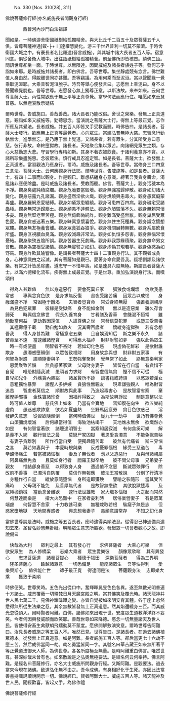 ﻿　　No. 330 [Nos. 310(28), 311]

佛說菩薩修行經(亦名威施長者問觀身行經)

　　　　西晉河內沙門白法祖譯


聞如是。一時佛游舍衛國祇樹給孤獨精舍。與大比丘千二百五十及眾菩薩五千人俱。皆尊菩薩神通[叡-├+〡]達權慧變化。游三千世界普利一切莫不蒙濟。于時舍衛國大城之中。有豪長者名比羅達(晉言威施)。與其城中諸大長者五百人等。宿意同念。俱從舍衛大城中。出往詣祇樹給孤獨精舍。前至佛所即皆稽首。繞佛三匝。問訊世尊卻坐一面。于時世尊。以無限達。因問威施及諸長者族姓子等。發何志乎詣如來耶。是時威施并諸長者。即白佛言。吾等世尊。集坐靜處競有念言。佛世難值人身由然。得脫離世同亦甚難。吾等竊議。為用何乘而至泥洹。當以聲聞緣一覺乘取泥洹耶。大乘普智泥洹脫乎。時吾等舉心便發言曰。志愿無上乘泥曰。身不以聲聞緣覺脫也。吾等世尊。志愿發心無上獨尊正意。以斯法故。來奉如來。云何世尊菩薩大士。內性常欲應于無上平等正真尊覺。當學何法而應行住。唯愿如來垂慧普慈。以無極哀散示疑結

爾時世尊。告威施曰。善哉善哉。諸大長者乃能改俗。舍世之榮樂。發無上正真道意。覲詣如來又威施等。勤聽思念。當演說之菩薩大士行。得無上等最正覺。志作所應及其覺法。長者威施。并五百人即皆叉手受教而聽。時佛告曰。是諸長者。菩薩大士發行。欲應無上正真等最覺者。心向眾生。當建弘普無極大慈。志習念行勤執無舍。進學無忘。是乃應于無上覺道。又諸長者。若有眾生。分其所受身口意惡。彼行非故。命終墮獄故。諸長者。天地聚合集以眾苦。向諸網見眾生之類。存心大慈勤志大悲。守習學行專精如斯。其身不著衣被飲食。于諸利養意亦不貪。以諸所珍樂盡施惠。念彼眾生。慎行戒具忍進定智。如是長者。菩薩大士。欲發無上正真道者。當習觀法乃應身行。爾時。威施及諸長者。吾等世尊。當修身三口四意三念法。菩薩大士。云何應觀身行法耶。爾時世尊。告威施等。如是長者。菩薩大士。有四十二事而以觀身。作是觀已。離想結纏身心意識。縛著吾我貪身壽命。濁亂諸非應便除盡。是時威施及諸長者。受教而聽。佛言。菩薩大士。觀身污穢本為不凈。觀身臭處純積腐爛。觀身危脆要當毀壞。觀身無強當歸碎散。觀身如幻諸大變化。觀身惡露九孔諸漏。觀身盛然淫欲火熾。觀身燋燒興恚毒火。觀身愚冥癡蒙毒盛。觀身羅網恩愛結縛。觀身如瘡眾患纏繞。觀身可患四百四病。觀身穢宅受諸蟲種。觀身無常逝歸塵土。觀身頑愚不達體法。觀身危陋毀落不久。觀身無賴常懷多憂。觀身無堅老至苦極。觀身無倚飾偽純詐。觀身難滿受盛無厭。觀身巢屈受眾色愛。觀身貪惑迷著五樂。觀身昧冥意懷喜悅。觀身無住生死種異。觀身識念懷想眾賤。觀身無友極養會離。觀身眾食狐吞狼爭。觀身機關展轉無數。觀身系屬飲食所盛。觀身叵視膿血臭滿。觀身毀滅趣非常法。觀身如仇恒多怨害。觀身熱惱常懷憂結。觀身聚殃五陰所誤。觀身苦器生死劇痛。觀身非我眾緣積聚。觀身無命男女會散。觀身為空根受諸情。觀身無實譬之如幻。觀身虛偽其現若夢。觀身偽惑為如野馬。觀身詐欺其喻響像。是謂長者菩薩大士四十二事觀身行法。其不觀者或貪身。心神意識由之起滅。其有菩薩如是觀已。愛著身命貪愛吾我。疑垢倒謬及諸欲樂。有常之計皆悉除盡。遵志守一不惜年壽。如是速具六度無極。斯謂長者菩薩大士。以滿六德權化流布。疾得無上成最正覺。于是世尊。重加弘演說身行法。而嘆頌曰

　得為人甚難值　　無以身造惡行
　要會死棄丘冢　　狐狼食或爛壞
　偽欺我愚常惑　　專興念貪色欲
　是身求無反復　　晝夜受諸苦痛
　因眾苦以成惱　　身癰滿盛不凈
　常困極于饑渴　　夫智者豈貪命
　常受身終無厭　　強畜養劇親厚
　為見色犯眾罪　　彼緣是受獄痛
　身不能如金剛　　無以是造惡業
　雖久存會歸死　　時興信念佛世
　假長久養育身　　甘肴膳及香華
　會饑渴不恒常　　雖勉勵當何益
　更劫數因還值　　人雄尊佛之世
　常發信莫犯罪　　或墮三受苦毒
　其極壽億千載　　勤自勉如救火
　況其壽百歲者　　憍縱身造獄殃
　若有念想吾我　　得人身甚為難
　常極意恣五樂　　且自娛焉知后
　斯之樂不永久　　諸苦毒至不遠
　當速離諸慳貪　　可得應大福祚
　財非財譬如夢　　強以此偽眾生
　時一有或便盡　　明智者不吝財
　若如幻化色惑　　現虛偽花鮮彩
　是欲財誰欺身　　愚濁惑墮顛倒
　以眾苦致福財　　用身故念與想
　財非財五家事　　有何智為財惑
　謬順隨妻與子　　王勢強奪聚財
　覺無常了如此　　終無意樂利家
　恩愛聚致苦惱　　無貪惑著家獄
　父母財身妻子　　皆留在行自當
　有貪惜不自覺　　唯恐財隨我滅
　愚頑者力求財　　有智慮信無貪
　慳不信不可從　　極自卑如兒仆
　外燋貪內熱諂　　諸圣賢所不詠
　談書籍或詩頌　　以惑眾若淫女
　意粗獷性暴弊　　諸慳人多妒嫉
　貪狼性無親友　　現卑謙強親人
　唯為財習追苦　　智慮者莫信之
　順財故與此事　　乃造起毒害心
　是故智當省察　　棄離慳妒邪事
　金珠寶諸珍奇　　因福祚得致之
　為斯故興諍訟　　制是意整以法
　時可值人雄尊　　慈氏佛上如來
　乃當有金寶地　　焉知復在向生
　欲五樂純虛偽　　愚迷惑欺詐意
　欲若如夏盛熱　　坐野馬因疲勞
　貪目色欲惑己　　淫發醉失意志
　從習欲隨顛倒　　當何時值佛世
　從九十一劫中　　世乃有佛尊覺
　山須彌燒壞滅　　后何緣當得值
　海陂池枯竭干　　天地燋永無余
　欲熾然亦如是　　有何智當著欲
　諸聰達明智士　　當察知居寂滅
　有何貪奚可樂　　解是義不入網
　觀行習法之最　　莫戀尸冢囚獄
　著恩愛貪濁意　　不能免獄苦殃
　有妻子貪離別　　所作行當自受
　便獨趣隨苦毒　　彼無有代痛者
　斯三界惱之甚　　莫若如妻與子
　本愛時規與樂　　反成憂罪惱根
　緣受三惡道苦　　毒辛酸慘痛生
　若當被諸惱根　　妻及子無伐者
　勿以父造惡行　　及與母諸親屬
　阿鼻痛無免救　　且莫如身行者
　閻羅王獄卒地　　彼不問父母事
　兄弟妻子親友　　惟結卻身善惡
　以得致身人身　　遭遇值不念惡
　斷滅眾殃罪行　　除改前不善事
　已濁污自防覆　　莫信作無報應
　彼法王當散說　　分別了行清凈
　身種作行自當　　縱放意隨墮惱
　身所造即獲殃　　譬喻之影隨形
　當其受苦痛時　　父母親不能免
　及善厚無代者　　是故智無戀欲
　其欲脫獄楚毒　　及眾縛枷鎖械
　當勤念舍離欲　　速行法世雄教
　家大熾多惱根　　火之起而常然
　何慧達而樂是　　揩大火恐難中
　在家者憂利時　　居俗業營妻子
　有是眾萬端慮　　何智慧不舍家
　十力教甚可樂　　無種栽取若根
　騃癡子無是志　　但惑家墮地獄
　天地間專惑者　　興念想我妻子
　愚頑意謂常存　　不知之幻化身　

當佛世尊說是法時。威施之等五百長者。應時逮得柔順法忍。從得忍已神通備具達知去來。圣智弘妙慧無掛礙。明曉眾生意志所趣欲。發起眾一切會者觀心之故。即說偈曰

　快哉為大利　　眾利之最上
　其有發心行　　求佛菩薩者
　大乘心可樂　　但欲安眾生
　為人修橋梁　　志樂大乘者
　眾生愛樂彼　　顏像眾欣睹
　其有興發心　　志求菩薩道
　諸發菩提心　　種德于福田
　深樂菩薩者　　得為三界明
　隆圣菩薩心　　踰越諸眾意
　一切悉備足　　能度諸眾生
　吾等快得利　　愛樂興斯心
　值佛能仁世　　師子最正覺
　得逮聞是法　　菩薩觀身法
　志即樂大乘　　獲致于柔順　

時佛便笑。世尊笑時。五色光出從口中。奮輝暉晃昱色色各異。遂至無數光明普遍十方諸土。威景覆蔽一切釋梵日月天魔宮殿之明。當其佛笑及覆光時。諸天龍神并世人民七萬二千。見佛神耀暐曄之變。亦皆自覺被如來明安育其體。各于座上忽然悉得無所從生法樂之忍。其余無數皆發無上正真道意。然其焰還繞身三匝。而其威光忽從頂入。爾時賢者阿難。白佛。諸佛如來出現于世。安度眾生道教洋洋終不妄笑。今者何因興發威顏而欣笑耶。善哉世尊如來降德。愍念一切無量諸天及世人民。皆使得安畜生禽獸蜎飛蠕動莫不蒙度。愿佛開解敷演笑意。爾時世尊告阿難曰。汝見長者威施之等五百人不。唯然已見。世尊告曰。是諸長者。在過去諸佛植眾德本。從發無上正真道意。如是阿難。長者威施五百人等。卻后當更七十六劫不墮三苦。然后成佛當同一劫。劫名勇猛皆同一字。其號名曰華吉藏王如來無所著平等正覺道法御天人師。為佛世尊。各各所度極至無量。是時阿難重白佛言。唯然世尊。甚深妙哉未曾有也。如來散說是之弘奧無極要法。是經名何云何奉持。佛言阿難。是經名曰菩薩修行。亦名大士威施所問觀身行經。又斯阿難。是觀要法。過去當來今現在諸佛。致道弘化無不由之。吾今成佛。有身相好化于生死。亦因此法當善書持諷誦讀說開示一切。佛說經已。賢者阿難大士。威施五百人等。諸天龍神及世人民。聞經歡喜。皆起叉手。為佛作禮

佛說菩薩修行經
